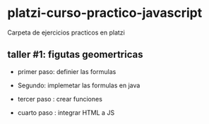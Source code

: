 # platzi-curso-practico-javascript
Carpeta de ejercicios practicos en platzi

## taller #1: figutas geomertricas

- primer paso: definier las formulas
- Segundo: implemetar las formulas en java

- tercer paso : crear funciones 
- cuarto paso : integrar HTML a JS